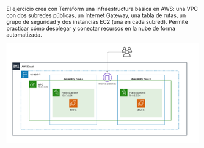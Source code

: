 El ejercicio crea con Terraform una infraestructura básica en AWS: una VPC con dos subredes públicas, un Internet Gateway, una tabla de rutas, un grupo de seguridad y dos instancias EC2 (una en cada subred).
Permite practicar cómo desplegar y conectar recursos en la nube de forma automatizada.

![alt text](assets/infraestructura.png)